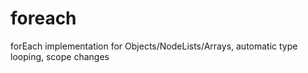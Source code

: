 foreach
=======

forEach implementation for Objects/NodeLists/Arrays, automatic type looping, scope changes
